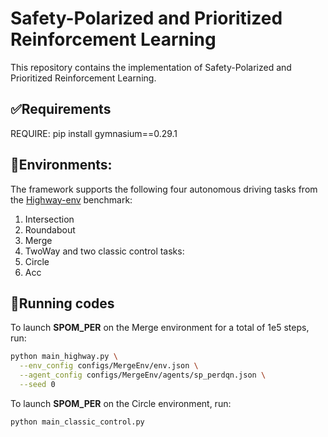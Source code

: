 # Safety-Polarized and Prioritized Reinforcement Learning
This repository contains the implementation of Safety-Polarized and Prioritized Reinforcement Learning.

## ✅Requirements
REQUIRE:
pip install gymnasium==0.29.1

## 🧪Environments:
The framework supports the following four autonomous driving tasks from the [Highway-env](https://github.com/Farama-Foundation/highway-env) benchmark:
1. Intersection
2. Roundabout
3. Merge
4. TwoWay
and two classic control tasks:
1. Circle
2. Acc

## 🚀Running codes
To launch **SPOM_PER** on the Merge environment for a total of 1e5 steps, run:
```bash
python main_highway.py \
  --env_config configs/MergeEnv/env.json \
  --agent_config configs/MergeEnv/agents/sp_perdqn.json \
  --seed 0
```
To launch **SPOM_PER** on the Circle environment, run:
```bash
python main_classic_control.py
```
